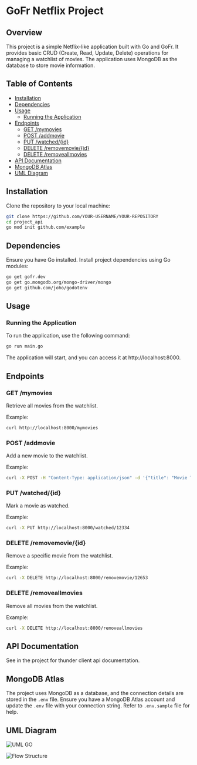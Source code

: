 # GoFr Netflix Project

## Overview

This project is a simple Netflix-like application built with Go and GoFr. It provides basic CRUD (Create, Read, Update, Delete) operations for managing a watchlist of movies. The application uses MongoDB as the database to store movie information.

## Table of Contents

- [Installation](#installation)
- [Dependencies](#dependencies)
- [Usage](#usage)
  - [Running the Application](#running-the-application)
- [Endpoints](#endpoints)
  - [GET /mymovies](#get-mymovies)
  - [POST /addmovie](#post-addmovie)
  - [PUT /watched/{id}](#put-watchedid)
  - [DELETE /removemovie/{id}](#delete-removemovieid)
  - [DELETE /removeallmovies](#delete-removeallmovies)
- [API Documentation](#api-documentation)
- [MongoDB Atlas](#mongodb-atlas)
- [UML Diagram](#uml-diagram)


## Installation

Clone the repository to your local machine:

```bash
git clone https://github.com/YOUR-USERNAME/YOUR-REPOSITORY
cd project_api
go mod init github.com/example

```

## Dependencies
Ensure you have Go installed. Install project dependencies using Go modules:


```bash
go get gofr.dev
go get go.mongodb.org/mongo-driver/mongo
go get github.com/joho/godotenv
```
## Usage

### Running the Application

To run the application, use the following command:

```bash
go run main.go
```
The application will start, and you can access it at http://localhost:8000.

## Endpoints

### GET /mymovies

Retrieve all movies from the watchlist.

Example:

```bash
curl http://localhost:8000/mymovies
```

### POST /addmovie

Add a new movie to the watchlist.

Example:

```bash
curl -X POST -H "Content-Type: application/json" -d '{"title": "Movie Title", "genre": "Action", "watched": false}' http://localhost:8000/addmovie
```
### PUT /watched/{id}

Mark a movie as watched.

Example:

```bash
curl -X PUT http://localhost:8000/watched/12334
```

### DELETE /removemovie/{id}

Remove a specific movie from the watchlist.

Example:

```bash
curl -X DELETE http://localhost:8000/removemovie/12653
```

### DELETE /removeallmovies

Remove all movies from the watchlist.

Example:

```bash
curl -X DELETE http://localhost:8000/removeallmovies
```
## API Documentation

See in the project for thunder client api documentation.

## MongoDB Atlas

The project uses MongoDB as a database, and the connection details are stored in the `.env` file. Ensure you have a MongoDB Atlas account and update the `.env` file with your connection string. Refer to `.env.sample` file for help.

## UML Diagram

![UML GO](https://github.com/rastogi26/project_api/assets/72301136/b4fc67a0-0e9f-489b-877a-5a1b31b69a88)


![Flow Structure](https://github.com/rastogi26/project_api/assets/72301136/756110fc-1011-4d71-969c-3e875380e3f7)












